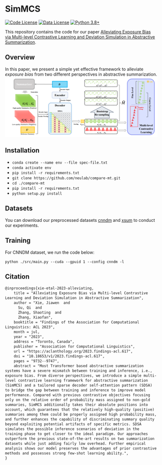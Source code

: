 # SimMCS
[![Code License](https://img.shields.io/badge/Code%20License-Apache_2.0-green.svg)](https://github.com/xjw-nlp/SimMCS/blob/main/LICENSE)
[![Data License](https://img.shields.io/badge/Data%20License-CC%20By%20NC%204.0-red.svg)](https://github.com/xjw-nlp/SimMCS/blob/main/DATA_LICENSE)
[![Python 3.8+](https://img.shields.io/badge/python-3.8+-blue.svg)](https://www.python.org/downloads/release/python-380/)

This repository contains the code for our paper [Alleviating Exposure Bias via Multi-level Contrastive Learning and Deviation Simulation in Abstractive Summarization](https://aclanthology.org/2023.findings-acl.617/).
## Overview
In this paper, we present a simple yet effective framework to alleviate _exposure bias_ from two different perspectives in abstractive summarization.
![overview](./overview.png)
## Installation
- `conda create --name env --file spec-file.txt`
- `conda activate env`
- `pip install -r requirements.txt`
- `git clone https://github.com/neulab/compare-mt.git`
- `cd ./compare-mt`
- `pip install -r requirements.txt`
- `python setup.py install`

## Datasets
You can download our preprocessed datasets [cnndm](https://drive.google.com/drive/folders/1mgAVb0vrkictkm7B5jZt8yBqU71szfOS) and [xsum](https://drive.google.com/drive/folders/1mgAVb0vrkictkm7B5jZt8yBqU71szfOS) to conduct our experiments.

## Training
For CNNDM dataset, we run the code below:
```console
python ./src/main.py --cuda --gpuid 1 --config cnndm -l
```
## Citation
```console
@inproceedings{xie-etal-2023-alleviating,
    title = "Alleviating Exposure Bias via Multi-level Contrastive Learning and Deviation Simulation in Abstractive Summarization",
    author = "Xie, Jiawen  and
      Su, Qi  and
      Zhang, Shaoting  and
      Zhang, Xiaofan",
    booktitle = "Findings of the Association for Computational Linguistics: ACL 2023",
    month = jul,
    year = "2023",
    address = "Toronto, Canada",
    publisher = "Association for Computational Linguistics",
    url = "https://aclanthology.org/2023.findings-acl.617",
    doi = "10.18653/v1/2023.findings-acl.617",
    pages = "9732--9747",
    abstract = "Most Transformer based abstractive summarization systems have a severe mismatch between training and inference, i.e., exposure bias. From diverse perspectives, we introduce a simple multi-level contrastive learning framework for abstractive summarization (SimMCS) and a tailored sparse decoder self-attention pattern (SDSA) to bridge the gap between training and inference to improve model performance. Compared with previous contrastive objectives focusing only on the relative order of probability mass assigned to non-gold summaries, SimMCS additionally takes their absolute positions into account, which guarantees that the relatively high-quality (positive) summaries among them could be properly assigned high probability mass, and further enhances the capability of discriminating summary quality beyond exploiting potential artifacts of specific metrics. SDSA simulates the possible inference scenarios of deviation in the training phase to get closer to the ideal paradigm. Our approaches outperform the previous state-of-the-art results on two summarization datasets while just adding fairly low overhead. Further empirical analysis shows our model preserves the advantages of prior contrastive methods and possesses strong few-shot learning ability.",
}
```
